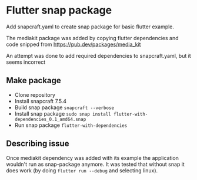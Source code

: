 # Flutter snap package

Add snapcraft.yaml to create snap package for basic flutter example.

The mediakit package was added by copying flutter dependencies and code snipped from https://pub.dev/packages/media_kit

An attempt was done to add required dependencies to snapcraft.yaml, but it seems incorrect

## Make package

* Clone repository
* Install snapcraft 7.5.4
* Build snap package
```snapcraft --verbose```
* Install snap package
```sudo snap install flutter-with-dependencies_0.1_amd64.snap```
* Run snap package
```flutter-with-dependencies```

## Describing issue

Once mediakit dependency was added with its example the application wouldn't run as snap-package anymore.
It was tested that without snap it does work (by doing ```flutter run --debug``` and selecting linux).